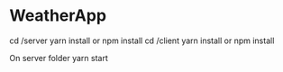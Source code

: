 # WeatherApp

cd /server
yarn install or npm install
cd /client
yarn install or npm install

On server folder
yarn start
